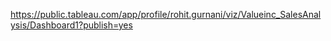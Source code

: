 https://public.tableau.com/app/profile/rohit.gurnani/viz/Valueinc_SalesAnalysis/Dashboard1?publish=yes
